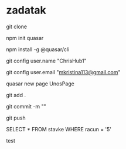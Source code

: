 # zadatak

git clone

npm init quasar

npm install -g @quasar/cli

git config user.name "ChrisHub1"

git config user.email "mkristina113@gmail.com"

quasar new page UnosPage

git add .

git commit -m ""

git push

SELECT * FROM stavke WHERE racun = '5'

test